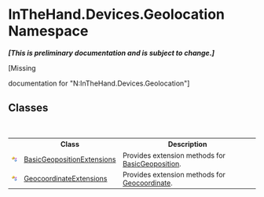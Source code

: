 # InTheHand.Devices.Geolocation Namespace
 _**\[This is preliminary documentation and is subject to change.\]**_

\[Missing <summary> documentation for "N:InTheHand.Devices.Geolocation"\]


## Classes
&nbsp;<table><tr><th></th><th>Class</th><th>Description</th></tr><tr><td>![Public class](media/pubclass.gif "Public class")</td><td><a href="T_InTheHand_Devices_Geolocation_BasicGeopositionExtensions">BasicGeopositionExtensions</a></td><td>
Provides extension methods for <a href="T_Windows_Devices_Geolocation_BasicGeoposition">BasicGeoposition</a>.</td></tr><tr><td>![Public class](media/pubclass.gif "Public class")</td><td><a href="T_InTheHand_Devices_Geolocation_GeocoordinateExtensions">GeocoordinateExtensions</a></td><td>
Provides extension methods for <a href="T_Windows_Devices_Geolocation_Geocoordinate">Geocoordinate</a>.</td></tr></table>&nbsp;
